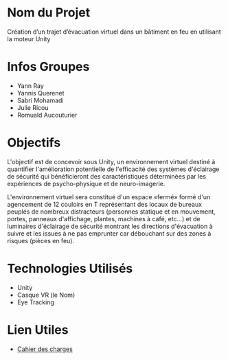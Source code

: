 # Nom du Projet
Création d’un trajet d’évacuation virtuel dans un bâtiment en feu en utilisant la moteur Unity

# Infos Groupes
- Yann Ray
- Yannis Querenet
- Sabri Mohamadi
- Julie Ricou
- Romuald Aucouturier

# Objectifs
L'objectif est de concevoir sous Unity, un environnement virtuel destiné à quantifier l'amélioration potentielle de l'efficacité des systèmes d'éclairage de sécurité qui bénéficieront des caractéristiques déterminées par les expériences de psycho-physique et de neuro-imagerie.

L'environnement virtuel sera constitué d'un espace «fermé» formé d'un agencement de 12 couloirs en T représentant des locaux de bureaux peuplés de nombreux distracteurs (personnes statique et en mouvement, portes, panneaux d'affichage, plantes, machines à café, etc...) et de luminaires d'éclairage de sécurité montrant les directions d'évacuation à suivre et les issues à ne pas emprunter car débouchant sur des zones à risques (pièces en feu).

# Technologies Utilisés
- Unity
- Casque VR (le Nom)
- Eye Tracking

# Lien Utiles
- [Cahier des charges](https://mail.uca.fr/service/home/~/?auth=co&loc=fr&id=3510&part=2&disp=a)
